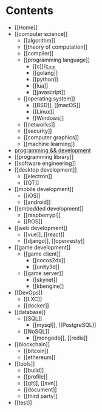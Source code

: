 # Contents
- [[Home]]
- [[computer science]]
  - [[algorithm]]
  - [[theory of computation]]
  - [[compiler]]
  - [[programming language]]
    - [[c]]/[c++](cpp)
    - [[golang]]
    - [[python]]
    - [[lua]]
    - [[javascript]]
  - [[operating system]]
    - [[BSD]], [[macOS]]
    - [[Linux]]
    - [[Windows]]
  - [[networks]]
  - [[security]]
  - [[computer graphics]]
  - [[machine learning]]
- [programming && development](programming-and-development)
- [[programming library]]
- [[software engineering]]
- [[desktop development]]
  - [[electron]]
  - [[QT]]
- [[mobile development]]
  - [[iOS]]
  - [[android]]
- [[embedded development]]
  - [[raspberrypi]]
  - [[ROS]]
- [[web development]]
  - [[vue]], [[react]]
  - [[django]], [[openresty]]
- [[game development]]
  - [[game client]]
    - [[cocos2dx]]
    - [[unity3d]]
  - [[game server]]
    - [[skynet]]
    - [[kbengine]]
- [[DevOps]]
  - [[LXC]]
  - [[docker]]
- [[database]]
  - [[SQL]]
    - [[mysql]], [[PostgreSQL]]
  - [[NoSQL]]
    - [[mongodb]], [[redis]]
- [[blockchain]]
  - [[bitcoin]]
  - [[ethereum]]
- [[tools]]
  - [[build]]
  - [[profile]]
  - [[git]], [[svn]]
  - [[document]]
  - [[third party]]
- [[test]]